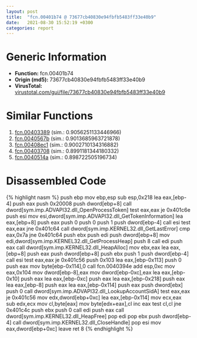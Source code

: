 ```yaml
---
layout: post
title:  "fcn.00401b74 @ 73677cb40830e94fbfb5483ff33e40b9"
date:   2021-08-30 15:52:19 +0300
categories: report
---
```


# Generic Information
- **Function:** fcn.00401b74
- **Origin (md5):** 73677cb40830e94fbfb5483ff33e40b9
- **VirusTotal:** [virustotal.com/gui/file/73677cb40830e94fbfb5483ff33e40b9][virustotal_ref]



# Similar Functions

1. [fcn.00403389][similar_1_ref] (sim.: 0.9056251133446966)
2. [fcn.0040567b][similar_2_ref] (sim.: 0.9013685963721878)
3. [fcn.00408ec1][similar_3_ref] (sim.: 0.9002710134316882)
4. [fcn.00403708][similar_4_ref] (sim.: 0.8991181344180332)
5. [fcn.0040514a][similar_5_ref] (sim.: 0.898722505196734)


# Disassembled Code

{% highlight nasm %}
push ebp
mov ebp,esp
sub esp,0x218
lea eax,[ebp-4]
push eax
push 0x20008
push dword[ebp+8]
call dword[sym.imp.ADVAPI32.dll_OpenProcessToken]
test eax,eax
je 0x401c6e
push esi
mov esi,dword[sym.imp.ADVAPI32.dll_GetTokenInformation]
lea eax,[ebp+8]
push eax
push 0
push 0
push 1
push dword[ebp-4]
call esi
test eax,eax
jne 0x401c64
call dword[sym.imp.KERNEL32.dll_GetLastError]
cmp eax,0x7a
jne 0x401c64
push ebx
push edi
push dword[ebp+8]
mov edi,dword[sym.imp.KERNEL32.dll_GetProcessHeap]
push 8
call edi
push eax
call dword[sym.imp.KERNEL32.dll_HeapAlloc]
mov ebx,eax
lea eax,[ebp+8]
push eax
push dword[ebp+8]
push ebx
push 1
push dword[ebp-4]
call esi
test eax,eax
je 0x401c56
push 0x103
lea eax,[ebp-0x113]
push 0
push eax
mov byte[ebp-0x114],0
call fcn.0040394e
add esp,0xc
mov eax,0x104
mov dword[ebp-8],eax
mov dword[ebp-0xc],eax
lea eax,[ebp-0x10]
push eax
lea eax,[ebp-0xc]
push eax
lea eax,[ebp-0x218]
push eax
lea eax,[ebp-8]
push eax
lea eax,[ebp-0x114]
push eax
push dword[ebx]
push 0
call dword[sym.imp.ADVAPI32.dll_LookupAccountSidA]
test eax,eax
je 0x401c56
mov edx,dword[ebp+0xc]
lea eax,[ebp-0x114]
mov ecx,eax
sub edx,ecx
mov cl,byte[eax]
mov byte[edx+eax],cl
inc eax
test cl,cl
jne 0x401c4c
push ebx
push 0
call edi
push eax
call dword[sym.imp.KERNEL32.dll_HeapFree]
pop edi
pop ebx
push dword[ebp-4]
call dword[sym.imp.KERNEL32.dll_CloseHandle]
pop esi
mov eax,dword[ebp+0xc]
leave 
ret 8
{% endhighlight %}


[similar_1_ref]: /report/fcn.00403389@73677cb40830e94fbfb5483ff33e40b9
[similar_2_ref]: /report/fcn.0040567b@73677cb40830e94fbfb5483ff33e40b9
[similar_3_ref]: /report/fcn.00408ec1@470263fe7e7cc115b95cd041d643e3b5
[similar_4_ref]: /report/fcn.00403708@1123b7aa5760238fe93045e585b8234c
[similar_5_ref]: /report/fcn.0040514a@73677cb40830e94fbfb5483ff33e40b9
[virustotal_ref]: https://www.virustotal.com/gui/file/73677cb40830e94fbfb5483ff33e40b9